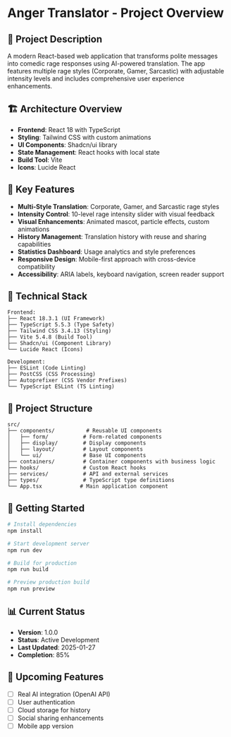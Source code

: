 # Anger Translator - Project Overview

## 🎯 Project Description
A modern React-based web application that transforms polite messages into comedic rage responses using AI-powered translation. The app features multiple rage styles (Corporate, Gamer, Sarcastic) with adjustable intensity levels and includes comprehensive user experience enhancements.

## 🏗️ Architecture Overview
- **Frontend**: React 18 with TypeScript
- **Styling**: Tailwind CSS with custom animations
- **UI Components**: Shadcn/ui library
- **State Management**: React hooks with local state
- **Build Tool**: Vite
- **Icons**: Lucide React

## 🎨 Key Features
- **Multi-Style Translation**: Corporate, Gamer, and Sarcastic rage styles
- **Intensity Control**: 10-level rage intensity slider with visual feedback
- **Visual Enhancements**: Animated mascot, particle effects, custom animations
- **History Management**: Translation history with reuse and sharing capabilities
- **Statistics Dashboard**: Usage analytics and style preferences
- **Responsive Design**: Mobile-first approach with cross-device compatibility
- **Accessibility**: ARIA labels, keyboard navigation, screen reader support

## 🔧 Technical Stack
```
Frontend:
├── React 18.3.1 (UI Framework)
├── TypeScript 5.5.3 (Type Safety)
├── Tailwind CSS 3.4.13 (Styling)
├── Vite 5.4.8 (Build Tool)
├── Shadcn/ui (Component Library)
└── Lucide React (Icons)

Development:
├── ESLint (Code Linting)
├── PostCSS (CSS Processing)
├── Autoprefixer (CSS Vendor Prefixes)
└── TypeScript ESLint (TS Linting)
```

## 📁 Project Structure
```
src/
├── components/          # Reusable UI components
│   ├── form/           # Form-related components
│   ├── display/        # Display components
│   ├── layout/         # Layout components
│   └── ui/             # Base UI components
├── containers/         # Container components with business logic
├── hooks/              # Custom React hooks
├── services/           # API and external services
├── types/              # TypeScript type definitions
└── App.tsx            # Main application component
```

## 🚀 Getting Started
```bash
# Install dependencies
npm install

# Start development server
npm run dev

# Build for production
npm run build

# Preview production build
npm run preview
```

## 📊 Current Status
- **Version**: 1.0.0
- **Status**: Active Development
- **Last Updated**: 2025-01-27
- **Completion**: 85%

## 🎯 Upcoming Features
- [ ] Real AI integration (OpenAI API)
- [ ] User authentication
- [ ] Cloud storage for history
- [ ] Social sharing enhancements
- [ ] Mobile app version